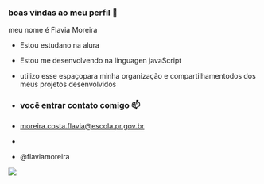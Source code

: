 ### boas vindas ao meu perfil  💙

meu nome é Flavia Moreira 

- Estou estudano na alura
- Estou me desenvolvendo na linguagen javaScript
- utilizo esse espaçopara minha organização e compartilhamentodos dos meus projetos desenvolvidos

- ### você entrar contato comigo 📫

- moreira.costa.flavia@escola.pr.gov.br
- 
- @flaviamoreira

![](https://tenor.com/pt-BR/view/ggg-gif-21213527)
